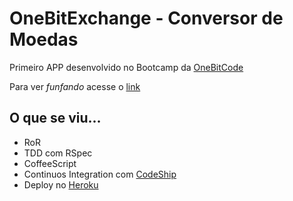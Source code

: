 # OneBitExchange - Conversor de Moedas

Primeiro APP desenvolvido no Bootcamp da [OneBitCode](https://onebitcode.com/)

Para ver <em>funfando</em> acesse o [link](http://onebitexchange-palte.herokuapp.com/)

## O que se viu...

* RoR
* TDD com RSpec
* CoffeeScript
* Continuos Integration com [CodeShip](http://codeship.com/)
* Deploy no [Heroku](https://www.heroku.com/)
